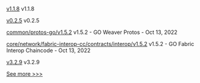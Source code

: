 
[v1.1.8](https://github.com/hyperledger/firefly-sdk-nodejs/releases/tag/v1.1.8) v1.1.8

[v0.2.5](https://github.com/hyperledger/aries-framework-javascript/releases/tag/v0.2.5) v0.2.5

[common/protos-go/v1.5.2](https://github.com/hyperledger-labs/weaver-dlt-interoperability/releases/tag/common/protos-go/v1.5.2) v1.5.2 - GO Weaver Protos - Oct 13, 2022

[core/network/fabric-interop-cc/contracts/interop/v1.5.2](https://github.com/hyperledger-labs/weaver-dlt-interoperability/releases/tag/core/network/fabric-interop-cc/contracts/interop/v1.5.2) v1.5.2 - GO Fabric Interop Chaincode - Oct 13, 2022

[v3.2.9](https://github.com/hyperledger/firefly-ethconnect/releases/tag/v3.2.9) v3.2.9


[See more >>>](https://start-here.hyperledger.org/releases)
